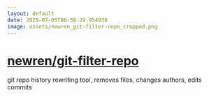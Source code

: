 ```yaml
---
layout: default
date: 2025-07-05T06:58:29.954938
image: assets/newren_git-filter-repo_cropped.png
---
```


# [newren/git-filter-repo](https://github.com/newren/git-filter-repo)

git repo history rewriting tool, removes files, changes authors, edits commits
